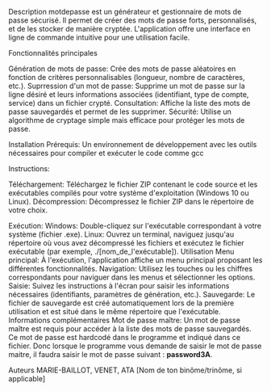 Description
motdepasse est un générateur et gestionnaire de mots de passe sécurisé. Il permet de créer des mots de passe forts, personnalisés, et de les stocker de manière cryptée. L'application offre une interface en ligne de commande intuitive pour une utilisation facile.

Fonctionnalités principales

Génération de mots de passe: Crée des mots de passe aléatoires en fonction de critères personnalisables (longueur, nombre de caractères, etc.).
Suprression d'un mot de passe: Supprime un mot de passe sur la ligne désiré et leurs informations associées (identifiant, type de compte, service) dans un fichier crypté.
Consultation: Affiche la liste des mots de passe sauvegardés et permet de les supprimer.
Sécurité: Utilise un algorithme de cryptage simple mais efficace pour protéger les mots de passe.

Installation
Prérequis:
Un environnement de développement avec les outils nécessaires pour compiler et exécuter le code comme gcc

Instructions:

Téléchargement: Téléchargez le fichier ZIP contenant le code source et les exécutables compilés pour votre système d'exploitation (Windows 10 ou Linux).
Décompression: Décompressez le fichier ZIP dans le répertoire de votre choix.

Exécution:
Windows: Double-cliquez sur l'exécutable correspondant à votre système (fichier .exe).
Linux: Ouvrez un terminal, naviguez jusqu'au répertoire où vous avez décompressé les fichiers et exécutez le fichier exécutable (par exemple, ./[nom_de_l'exécutable]).
Utilisation
Menu principal: À l'exécution, l'application affiche un menu principal proposant les différentes fonctionnalités.
Navigation: Utilisez les touches ou les chiffres correspondants pour naviguer dans les menus et sélectionner les options.
Saisie: Suivez les instructions à l'écran pour saisir les informations nécessaires (identifiants, paramètres de génération, etc.).
Sauvegarde: Le fichier de sauvegarde est créé automatiquement lors de la première utilisation et est situé dans le même répertoire que l'exécutable.
Informations complémentaires
Mot de passe maître: Un mot de passe maître est requis pour accéder à la liste des mots de passe sauvegardés. Ce mot de passe est hardcodé dans le programme et indiqué dans ce fichier. Donc lorsque le programme vous demande de saisir le mot de passe maitre, il faudra saisir le mot de passe suivant : **password3A**.

Auteurs
MARIE-BAILLOT, VENET, ATA
[Nom de ton binôme/trinôme, si applicable]

